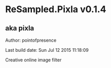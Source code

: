 # ReSampled.Pixla v0.1.4
## aka pixla

Author: pointofpresence

Last build date: Sun Jul 12 2015 11:18:09

Creative online image filter